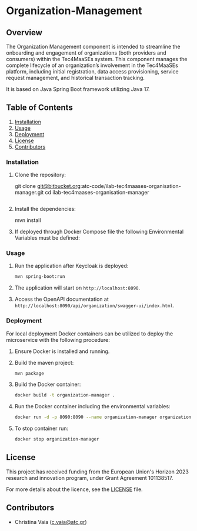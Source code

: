 # Organization-Management

## Overview 
The Organization Management component is intended to streamline the onboarding and engagement of organizations (both providers and consumers) within the Tec4MaaSEs system. This component manages the complete lifecycle of an organization’s involvement in the Tec4MaaSEs platform, including initial registration, data access provisioning, service request management, and historical transaction tracking.

It is based on Java Spring Boot framework utilizing Java 17. 

## Table of Contents
1. [Installation](#installation)
2. [Usage](#usage)
3. [Deployment](#deployment)
4. [License](#license)
5. [Contributors](#contributors)

### Installation

1. Clone the repository:

    git clone git@bitbucket.org:atc-code/ilab-tec4maases-organisation-manager.git
    cd ilab-tec4maases-organisation-manager
    ```

2. Install the dependencies:

    mvn install



4. If deployed through Docker Compose file the following Environmental Variables must be defined:

    

### Usage

1. Run the application after Keycloak is deployed:

    ```sh
    mvn spring-boot:run
    ```

2. The application will start on `http://localhost:8090`.

3. Access the OpenAPI documentation at `http://localhost:8090/api/organization/swagger-ui/index.html`.

### Deployment

For local deployment Docker containers can be utilized to deploy the microservice with the following procedure:

1. Ensure Docker is installed and running.

2. Build the maven project:

    ```sh
    mvn package
    ```

3. Build the Docker container:

    ```sh
    docker build -t organization-manager .
    ```

4. Run the Docker container including the environmental variables:

    ```sh
    docker run -d -p 8090:8090 --name organization-manager organization-manager
    ```

5. To stop container run:

    ```sh
   docker stop organization-manager
    ```

## License

This project has received funding from the European Union's Horizon 2023 research and innovation program, under Grant Agreement 101138517.

For more details about the licence, see the [LICENSE](LICENSE) file.

## Contributors

- Christina Vaia (<c.vaia@atc.gr>)
